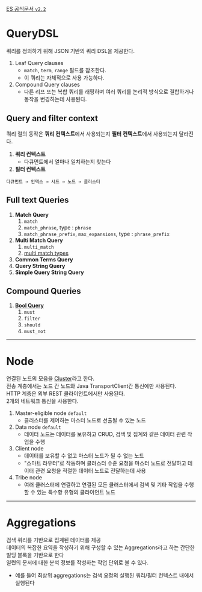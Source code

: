 
[ES 공식문서 `v2.2`](https://www.elastic.co/guide/en/elasticsearch/reference/2.2/)

# QueryDSL

쿼리를 정의하기 위해 JSON 기반의 쿼리 DSL을 제공한다.  

1. Leaf Query clauses
   - `match`, `term`, `range` 필드를 참조한다.
   - 이 쿼리는 자체적으로 사용 가능하다.
2. Compound Query clauses
   - 다른 리프 또는 복합 쿼리를 래핑하며 여러 쿼리를 논리적 방식으로 결합하거나 동작을 변경하는데 사용된다.

## Query and filter context

쿼리 절의 동작은 **쿼리 컨텍스트**에서 사용되는지 **필터 컨텍스트**에서 사용되는지 달라진다.  

1. **쿼리 컨텍스트**
   - 다큐먼트에서 얼마나 일치하는지 찾는다
2. **필터 컨텍스트**


```
다큐먼트 → 인덱스 → 샤드 → 노드 → 클러스터
```

## Full text Queries

1. **Match Query**
   1. `match`
   2. `match_phrase`, type : `phrase`
   3. `match_phrase_prefix`, `max_expansions`, type : `phrase_prefix`
2. **Multi Match Query**
   1. `multi_match`
   2. [multi match types](https://www.elastic.co/guide/en/elasticsearch/reference/2.2/query-dsl-multi-match-query.html#multi-match-types)
3. **Common Terms Query**
4. **Query String Query**
5. **Simple Query String Query**

## Compound Queries
1. **[Bool Query](https://www.elastic.co/guide/en/elasticsearch/reference/2.2/query-dsl-bool-query.html)**
   1. `must`
   2. `filter`
   3. `should`
   4. `must_not`

***

# Node

연결된 노드의 모음을 [Cluster](https://www.elastic.co/guide/en/elasticsearch/reference/2.2/modules-cluster.html)라고 한다.  
전송 계층에서는 노드 간 노드와 Java TransportClient간 통신에만 사용된다.  
HTTP 계층은 외부 REST 클라이언트에서만 사용된다.  
2개의 네트워크 통신을 사용한다.  
  
1. Master-eligible node `default`
   - 클러스터를 제어하는 마스터 노드로 선출될 수 있는 노드
2. Data node `default`
   - 데이터 노드는 데이터를 보유하고 CRUD, 검색 및 집계와 같은 데이터 관련 작업을 수행
3. Client node
   - 데이터를 보유할 수 없고 마스터 노드가 될 수 없는 노드
   - "스마트 라우터"로 작동하며 클러스터 수준 요청을 마스터 노드로 전달하고 데이터 관련 요청을 적절한 데이터 노드로 전달하는데 사용
4. Tribe node
   - 여러 클러스터에 연결하고 연결된 모든 클러스터에서 검색 및 기타 작업을 수행할 수 있는 특수항 유형의 클라이언트 노드

***

# Aggregations

검색 쿼리를 기반으로 집계된 데이터를 제공  
데이터의 복잡한 요약을 작성하기 위해 구성할 수 있는 Aggregations라고 하는 간단한 빌딩 블록을 기반으로 한다  
일련의 문서에 대한 분석 정보를 작성하는 작업 단위로 볼 수 있다.  
- 예를 들어 최상위 aggregations는 검색 요청의 실행된 쿼리/필터 컨텍스트 내에서 실행된다

